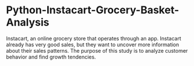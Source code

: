 # Python-Instacart-Grocery-Basket-Analysis

Instacart, an online grocery store that operates through an app. Instacart already has very good sales, but they want to uncover more information about their sales patterns. The purpose of this study is to analyze customer behavior and find growth tendencies.
